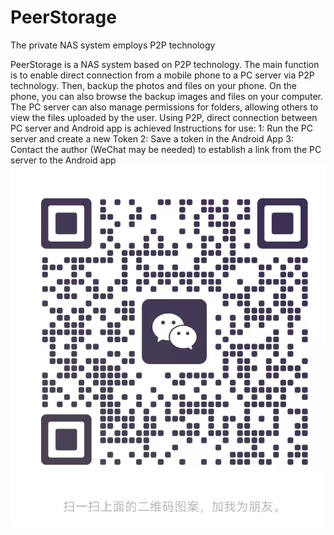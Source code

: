 # PeerStorage
The private NAS system employs P2P technology

PeerStorage is a NAS system based on P2P technology.
The main function is to enable direct connection from a mobile phone to a PC server via P2P technology.
Then, backup the photos and files on your phone. On the phone, you can also browse the backup images and files on your computer.
The PC server can also manage permissions for folders, allowing others to view the files uploaded by the user.
Using P2P, direct connection between PC server and Android app is achieved
Instructions for use:
    1: Run the PC server and create a new Token
    2: Save a token in the Android App
    3: Contact the author (WeChat may be needed) to establish a link from the PC server to the Android app
![WeChat QR code](wechat-erweiman.jpg)